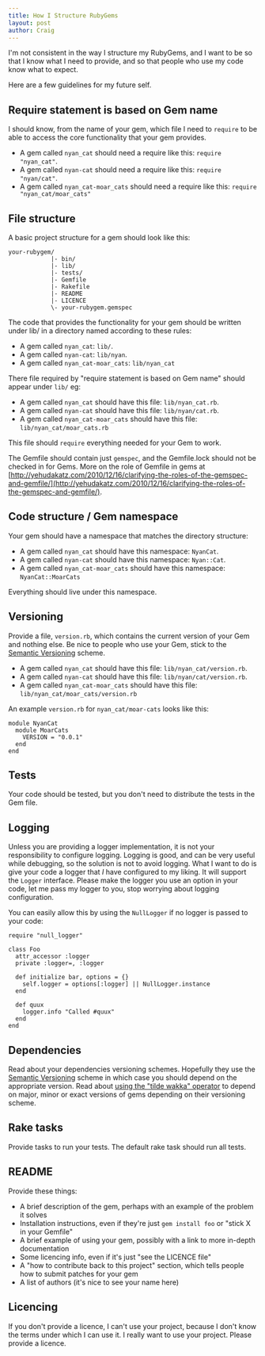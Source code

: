 ```yaml
---
title: How I Structure RubyGems
layout: post
author: Craig
---
```


I'm not consistent in the way I structure my RubyGems, and I want to be so that I know what I need to provide, and so that people who use my code know what to expect.

Here are a few guidelines for my future self.


## Require statement is based on Gem name

I should know, from the name of your gem, which file I need to `require` to be able to access the core functionality that your gem provides.

* A gem called `nyan_cat` should need a require like this: `require "nyan_cat"`.
* A gem called `nyan-cat` should need a require like this: `require "nyan/cat"`.
* A gem called `nyan_cat-moar_cats` should need a require like this: `require "nyan_cat/moar_cats"`


## File structure

A basic project structure for a gem should look like this:

    your-rubygem/
                |- bin/
                |- lib/
                |- tests/
                |- Gemfile
                |- Rakefile
                |- README
                |- LICENCE
                \- your-rubygem.gemspec

The code that provides the functionality for your gem should be written under lib/ in a directory named according to these rules:

* A gem called `nyan_cat`: `lib/`.
* A gem called `nyan-cat`: `lib/nyan`.
* A gem called `nyan_cat-moar_cats`: `lib/nyan_cat`

There file required by "require statement is based on Gem name" should appear under `lib/` eg:

* A gem called `nyan_cat` should have this file: `lib/nyan_cat.rb`.
* A gem called `nyan-cat` should have this file: `lib/nyan/cat.rb`.
* A gem called `nyan_cat-moar_cats` should have this file: `lib/nyan_cat/moar_cats.rb`

This file should `require` everything needed for your Gem to work.

The Gemfile should contain just `gemspec`, and the Gemfile.lock should not be checked in for Gems. More on the role of Gemfile in gems at [http://yehudakatz.com/2010/12/16/clarifying-the-roles-of-the-gemspec-and-gemfile/](http://yehudakatz.com/2010/12/16/clarifying-the-roles-of-the-gemspec-and-gemfile/).


## Code structure / Gem namespace

Your gem should have a namespace that matches the directory structure:

* A gem called `nyan_cat` should have this namespace: `NyanCat`.
* A gem called `nyan-cat` should have this namespace: `Nyan::Cat`.
* A gem called `nyan_cat-moar_cats` should have this namespace: `NyanCat::MoarCats`

Everything should live under this namespace.


## Versioning

Provide a file, `version.rb`, which contains the current version of your Gem and nothing else. Be nice to people who use your Gem, stick to the [Semantic Versioning][0] scheme.

* A gem called `nyan_cat` should have this file: `lib/nyan_cat/version.rb`.
* A gem called `nyan-cat` should have this file: `lib/nyan/cat/version.rb`.
* A gem called `nyan_cat-moar_cats` should have this file: `lib/nyan_cat/moar_cats/version.rb`

An example `version.rb` for `nyan_cat/moar-cats` looks like this:

    module NyanCat
      module MoarCats
        VERSION = "0.0.1"
      end
    end


## Tests

Your code should be tested, but you don't need to distribute the tests in the Gem file.


## Logging

Unless you are providing a logger implementation, it is not your responsibility to configure logging. Logging is good, and can be very useful while debugging, so the solution is not to avoid logging. What I want to do is give your code a logger that *I* have configured to my liking. It will support the `Logger` interface. Please make the logger you use an option in your code, let me pass my logger to you, stop worrying about logging configuration.

You can easily allow this by using the `NullLogger` if no logger is passed to your code:

    require "null_logger"

    class Foo
      attr_accessor :logger
      private :logger=, :logger

      def initialize bar, options = {}
        self.logger = options[:logger] || NullLogger.instance
      end

      def quux
        logger.info "Called #quux"
      end
    end


## Dependencies

Read about your dependencies versioning schemes. Hopefully they use the [Semantic Versioning][0] scheme in which case you should depend on the appropriate version. Read about [using the "tilde wakka" operator][1] to depend on major, minor or exact versions of gems depending on their versioning scheme.


## Rake tasks

Provide tasks to run your tests. The default rake task should run all tests.


## README

Provide these things:

* A brief description of the gem, perhaps with an example of the problem it solves
* Installation instructions, even if they're just `gem install foo` or "stick X in your Gemfile"
* A brief example of using your gem, possibly with a link to more in-depth documentation
* Some licencing info, even if it's just "see the LICENCE file"
* A "how to contribute back to this project" section, which tells people how to submit patches for your gem
* A list of authors (it's nice to see your name here)


## Licencing

If you don't provide a licence, I can't use your project, because I don't know the terms under which I can use it. I really want to use your project. Please provide a licence.

[0]: http://semver.org/
[1]: http://blog.davidchelimsky.net/2011/05/28/rake-09-and-gem-version-constraints/
